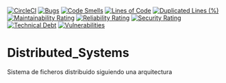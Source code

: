 [![CircleCI](https://circleci.com/gh/Pitenager/Distributed_Systems.svg?style=shield)](https://circleci.com/gh/circleci/circleci-docs)
[![Bugs](https://sonarcloud.io/api/project_badges/measure?project=Pitenager_Distributed_Systems&metric=bugs)](https://sonarcloud.io/dashboard?id=Pitenager_Distributed_Systems)
[![Code Smells](https://sonarcloud.io/api/project_badges/measure?project=Pitenager_Distributed_Systems&metric=code_smells)](https://sonarcloud.io/dashboard?id=Pitenager_Distributed_Systems)
[![Lines of Code](https://sonarcloud.io/api/project_badges/measure?project=Pitenager_Distributed_Systems&metric=ncloc)](https://sonarcloud.io/dashboard?id=Pitenager_Distributed_Systems)
[![Duplicated Lines (%)](https://sonarcloud.io/api/project_badges/measure?project=Pitenager_Distributed_Systems&metric=duplicated_lines_density)](https://sonarcloud.io/dashboard?id=Pitenager_Distributed_Systems)
[![Maintainability Rating](https://sonarcloud.io/api/project_badges/measure?project=Pitenager_Distributed_Systems&metric=sqale_rating)](https://sonarcloud.io/dashboard?id=Pitenager_Distributed_Systems)
[![Reliability Rating](https://sonarcloud.io/api/project_badges/measure?project=Pitenager_Distributed_Systems&metric=reliability_rating)](https://sonarcloud.io/dashboard?id=Pitenager_Distributed_Systems)
[![Security Rating](https://sonarcloud.io/api/project_badges/measure?project=Pitenager_Distributed_Systems&metric=security_rating)](https://sonarcloud.io/dashboard?id=Pitenager_Distributed_Systems)
[![Technical Debt](https://sonarcloud.io/api/project_badges/measure?project=Pitenager_Distributed_Systems&metric=sqale_index)](https://sonarcloud.io/dashboard?id=Pitenager_Distributed_Systems)
[![Vulnerabilities](https://sonarcloud.io/api/project_badges/measure?project=Pitenager_Distributed_Systems&metric=vulnerabilities)](https://sonarcloud.io/dashboard?id=Pitenager_Distributed_Systems)


# Distributed_Systems

Sistema de ficheros distribuido siguiendo una arquitectura
